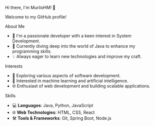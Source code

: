 Hi there, I'm MuriloHM! 👋

Welcome to my GitHub profile!

About Me

- 🌟 I'm a passionate developer with a keen interest in System Development.
- 🌱 Currently diving deep into the world of Java to enhance my programming skills.
- 💡 Always eager to learn new technologies and improve my craft.

Interests

- 👀 Exploring various aspects of software development.
- 🤖 Interested in machine learning and artificial intelligence.
- 🌐 Enthusiast of web development and building scalable applications.

Skills

- 💻 **Languages**: Java, Python, JavaScript
- 🌐 **Web Technologies**: HTML, CSS, React
- 🛠️ **Tools & Frameworks**: Git, Spring Boot, Node.js

